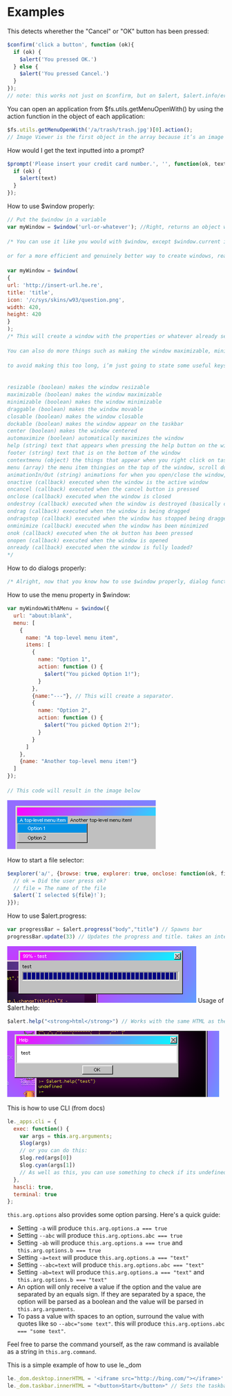 # Examples
This detects wherether the "Cancel" or "OK" button has been pressed:
```js
$confirm('click a button', function (ok){
  if (ok) {
    $alert('You pressed OK.')
  } else {
    $alert('You pressed Cancel.')
  }
});
// note: this works not just on $confirm, but on $alert, $alert.info/error, even $prompt and $window.form (which we’ll get on to later)
```

You can open an application from $fs.utils.getMenuOpenWith() by using the action function in the object of each application:
```js
$fs.utils.getMenuOpenWith('/a/trash/trash.jpg')[0].action();
// Image Viewer is the first object in the array because it’s an image so execute that using the action function
```

How would I get the text inputted into a prompt?
```js
$prompt('Please insert your credit card number.', '', function(ok, text) {
  if (ok) {
    $alert(text)
  }
});
```

How to use $window properly:

```js
// Put the $window in a variable
var myWindow = $window('url-or-whatever'); //Right, returns an object with things to interact with the window or just information ect

/* You can use it like you would with $window, except $window.current is whatever you named the variable and to make the window the active window, just use the active() function

or for a more efficient and genuinely better way to create windows, read on!*/

var myWindow = $window(
{
url: 'http://insert-url.he.re',
title: 'title',
icon: '/c/sys/skins/w93/question.png',
width: 420,
height: 420
}
);
/* This will create a window with the properties or whatever already set for you

You can also do more things such as making the window maximizable, minimizable, resizable or closable and lots more with this method!

to avoid making this too long, i’m just going to state some useful keys, arrays, objects and stuff to append to the object thingy in the function as well as saying what they do


resizable (boolean) makes the window resizable
maximizable (boolean) makes the window maximizable
minimizable (boolean) makes the window minimizable
draggable (boolean) makes the window movable
closable (boolean) makes the window closable
dockable (boolean) makes the window appear on the taskbar
center (boolean) makes the window centered
automaximize (boolean) automatically maximizes the window
help (string) text that appears when pressing the help button on the window
footer (string) text that is on the bottom of the window
contextmenu (object) the things that appear when you right click on task on the taskbar
menu (array) the menu item thingies on the top of the window, scroll down for explanation
animationIn/Out (string) animations for when you open/close the window, animation names here: https://pastebin.com/4S1FCBEQ (thanks janken)
onactive (callback) executed when the window is the active window
oncancel (callback) executed when the cancel button is pressed
onclose (callback) executed when the window is closed
ondestroy (callback) executed when the window is destroyed (basically closed, but different in a way)
ondrag (callback) executed when the window is being dragged
ondragstop (callback) executed when the window has stopped being dragged
onminimize (callback) executed when the window has been minimized
onok (callback) executed when the ok button has been pressed
onopen (callback) executed when the window is opened
onready (callback) executed when the window is fully loaded?
*/
```

How to do dialogs properly:
```js
/* Alright, now that you know how to use $window properly, dialog function thingies are the same! and by same, they both accept the same keys in the object etc... */
```

How to use the menu property in $window:
```js
var myWindowWithAMenu = $window({
  url: "about:blank",
  menu: [
    {
      name: "A top-level menu item",
      items: [
        {
          name: "Option 1",
          action: function () {
            $alert("You picked Option 1!");
          }
        },
        {name:"---"}, // This will create a separator.
        {
          name: "Option 2",
          action: function () {
            $alert("You picked Option 2!");
          }
        }
      ]
    },
    {name: "Another top-level menu item!"}
  ]
});

// This code will result in the image below
```
![The result](img/result.png)

How to start a file selector:
```js
$explorer('a/', {browse: true, explorer: true, onclose: function(ok, file) {
  // ok = Did the user press ok?
  // file = The name of the file
  $alert(`I selected ${file}!`);
}});
```
How to use $alert.progress:
```js
var progressBar = $alert.progress("body","title") // Spawns bar
progressBar.update(33) // Updates the progress and title. takes an integer input 0-100.
```
![Results](img/progressbar.png)
Usage of $alert.help:
```js
$alert.help("<strong>html</strong>") // Works with the same HTML as the previous, but with a white canvas as the background. Also, the title is fixed to 'Help'
```
![Result of this](img/helpprogress.png)

This is how to use CLI (from docs)
```js
le._apps.cli = {
  exec: function() {
    var args = this.arg.arguments;
    $log(args)
    // or you can do this:
    $log.red(args[0])
    $log.cyan(args[1])
    // As well as this, you can use something to check if its undefined.
  },
  hascli: true,
  terminal: true
};
```
`this.arg.options` also provides some option parsing. Here's a quick guide:
* Setting `-a` will produce `this.arg.options.a === true`
* Setting `--abc` will produce `this.arg.options.abc === true`
* Setting `-ab` will produce `this.arg.options.a === true` and `this.arg.options.b === true`
* Setting `-a=text` will produce `this.arg.options.a === "text"`
* Setting `--abc=text` will produce `this.arg.options.abc === "text"`
* Setting `-ab=text` will produce `this.arg.options.a === "text"` and `this.arg.options.b === "text"`
* An option will only receive a value if the option and the value are separated by an equals sign. If they are separated by a space, the option will be parsed as a boolean and the value will be parsed in `this.arg.arguments`.
* To pass a value with spaces to an option, surround the value with quotes like so `--abc="some text"`. this will produce `this.arg.options.abc === "some text"`.

Feel free to parse the command yourself, as the raw command is available as a string in `this.arg.command`.

This is a simple example of how to use le._dom
```js
le._dom.desktop.innerHTML = '<iframe src="http://bing.com/"></iframe>' // Sets the desktop to a iframe, due to limitations you can not click on anything
le._dom.taskbar.innerHTML = "<button>Start</button>" // Sets the taskbar to a fake version, this could be used to create better taskbars
```
